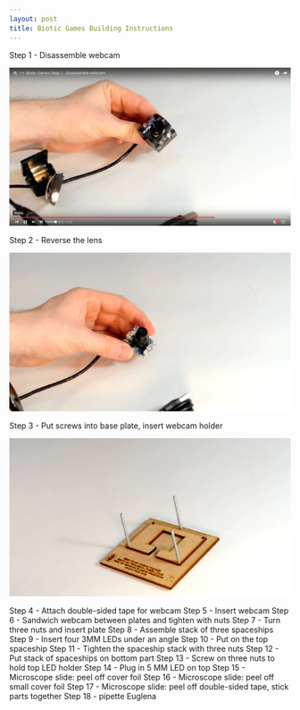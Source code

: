 ```yaml
---
layout: post
title: Biotic Games Building Instructions
---
```


Step 1 - Disassemble webcam

[![Biotic Games Step 1 - Disassemble webcam](/images/Step1.png)](https://youtu.be/YdiEyC1to-s "Biotic Games Step 1 - Disassemble webcam")

Step 2 - Reverse the lens

[![Biotic Games Step 2 - Reverse the lens](/images/Step2.png)](https://youtu.be/sHe5tMD44DM?list=PL3Y1XW6WP2NWtCCkD_twcXjrsbbqDFbQu "Biotic Games Step 2 - Reverse the lens")

Step 3 - Put screws into base plate, insert webcam holder

[![Biotic Games Step 3 - Put screws into base plate, insert webcam holder](/images/Step3.png)](https://youtu.be/W1acJJews3o "Biotic Games Step 3 - Put screws into base plate, insert webcam holder")

Step 4 - Attach double-sided tape for webcam
Step 5 - Insert webcam
Step 6 - Sandwich webcam between plates and tighten with nuts
Step 7 - Turn three nuts and insert plate
Step 8 - Assemble stack of three spaceships
Step 9 - Insert four 3MM LEDs under an angle
Step 10 - Put on the top spaceship 
Step 11 - Tighten the spaceship stack with three nuts 
Step 12 - Put stack of spaceships on bottom part 
Step 13 - Screw on three nuts to hold top LED holder
Step 14 - Plug in 5 MM LED on top
Step 15 - Microscope slide: peel off cover foil
Step 16 - Microscope slide: peel off small cover foil
Step 17 - Microscope slide: peel off double-sided tape, stick parts together
Step 18 - pipette Euglena
